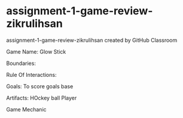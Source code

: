 # assignment-1-game-review-zikrulihsan
assignment-1-game-review-zikrulihsan created by GitHub Classroom

Game Name:
Glow Stick

Boundaries:


Rule Of Interactions:

Goals:
To score goals base

Artifacts:
HOckey ball
Player


Game Mechanic

